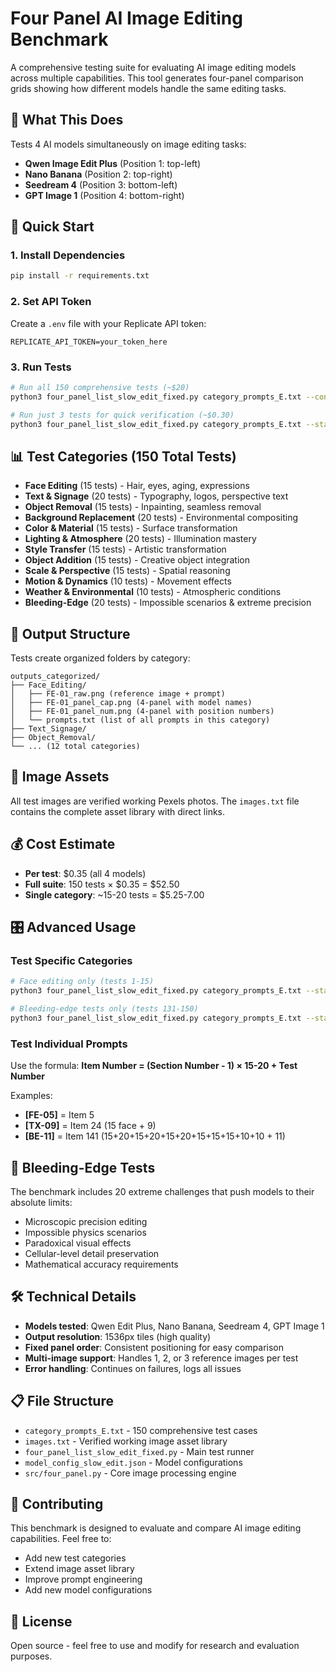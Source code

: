 # Four Panel AI Image Editing Benchmark

A comprehensive testing suite for evaluating AI image editing models across multiple capabilities. This tool generates four-panel comparison grids showing how different models handle the same editing tasks.

## 🎯 What This Does

Tests 4 AI models simultaneously on image editing tasks:
- **Qwen Image Edit Plus** (Position 1: top-left)
- **Nano Banana** (Position 2: top-right) 
- **Seedream 4** (Position 3: bottom-left)
- **GPT Image 1** (Position 4: bottom-right)

## 🚀 Quick Start

### 1. Install Dependencies
```bash
pip install -r requirements.txt
```

### 2. Set API Token
Create a `.env` file with your Replicate API token:
```
REPLICATE_API_TOKEN=your_token_here
```

### 3. Run Tests
```bash
# Run all 150 comprehensive tests (~$20)
python3 four_panel_list_slow_edit_fixed.py category_prompts_E.txt --continue-on-error

# Run just 3 tests for quick verification (~$0.30)
python3 four_panel_list_slow_edit_fixed.py category_prompts_E.txt --start-from 1 --max-prompts 3 --continue-on-error
```

## 📊 Test Categories (150 Total Tests)

- **Face Editing** (15 tests) - Hair, eyes, aging, expressions
- **Text & Signage** (20 tests) - Typography, logos, perspective text
- **Object Removal** (15 tests) - Inpainting, seamless removal
- **Background Replacement** (20 tests) - Environmental compositing
- **Color & Material** (15 tests) - Surface transformation
- **Lighting & Atmosphere** (20 tests) - Illumination mastery
- **Style Transfer** (15 tests) - Artistic transformation
- **Object Addition** (15 tests) - Creative object integration
- **Scale & Perspective** (15 tests) - Spatial reasoning
- **Motion & Dynamics** (10 tests) - Movement effects
- **Weather & Environmental** (10 tests) - Atmospheric conditions
- **Bleeding-Edge** (20 tests) - Impossible scenarios & extreme precision

## 📁 Output Structure

Tests create organized folders by category:
```
outputs_categorized/
├── Face_Editing/
│   ├── FE-01_raw.png (reference image + prompt)
│   ├── FE-01_panel_cap.png (4-panel with model names)
│   ├── FE-01_panel_num.png (4-panel with position numbers)
│   └── prompts.txt (list of all prompts in this category)
├── Text_Signage/
├── Object_Removal/
└── ... (12 total categories)
```

## 🔗 Image Assets

All test images are verified working Pexels photos. The `images.txt` file contains the complete asset library with direct links.

## 💰 Cost Estimate

- **Per test**: $0.35 (all 4 models)
- **Full suite**: 150 tests × $0.35 = $52.50
- **Single category**: ~15-20 tests = $5.25-7.00

## 🎛️ Advanced Usage

### Test Specific Categories
```bash
# Face editing only (tests 1-15)
python3 four_panel_list_slow_edit_fixed.py category_prompts_E.txt --start-from 1 --max-prompts 15 --continue-on-error

# Bleeding-edge tests only (tests 131-150) 
python3 four_panel_list_slow_edit_fixed.py category_prompts_E.txt --start-from 131 --max-prompts 20 --continue-on-error
```

### Test Individual Prompts
Use the formula: **Item Number = (Section Number - 1) × 15-20 + Test Number**

Examples:
- **[FE-05]** = Item 5
- **[TX-09]** = Item 24 (15 face + 9)
- **[BE-11]** = Item 141 (15+20+15+20+15+20+15+15+15+10+10 + 11)

## 🧪 Bleeding-Edge Tests

The benchmark includes 20 extreme challenges that push models to their absolute limits:
- Microscopic precision editing
- Impossible physics scenarios  
- Paradoxical visual effects
- Cellular-level detail preservation
- Mathematical accuracy requirements

## 🛠️ Technical Details

- **Models tested**: Qwen Edit Plus, Nano Banana, Seedream 4, GPT Image 1
- **Output resolution**: 1536px tiles (high quality)
- **Fixed panel order**: Consistent positioning for easy comparison
- **Multi-image support**: Handles 1, 2, or 3 reference images per test
- **Error handling**: Continues on failures, logs all issues

## 📋 File Structure

- `category_prompts_E.txt` - 150 comprehensive test cases
- `images.txt` - Verified working image asset library  
- `four_panel_list_slow_edit_fixed.py` - Main test runner
- `model_config_slow_edit.json` - Model configurations
- `src/four_panel.py` - Core image processing engine

## 🤝 Contributing

This benchmark is designed to evaluate and compare AI image editing capabilities. Feel free to:
- Add new test categories
- Extend image asset library
- Improve prompt engineering
- Add new model configurations

## 📄 License

Open source - feel free to use and modify for research and evaluation purposes.
